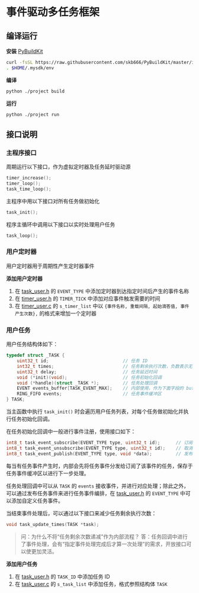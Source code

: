 # 事件驱动多任务框架


## 编译运行

**安装** [PyBuildKit](https://github.com/skb666/PyBuildKit)

```bash
curl -fsSL https://raw.githubusercontent.com/skb666/PyBuildKit/master/install.sh | bash
. $HOME/.mysdk/env
```

**编译**

```bash
python ./project build
```

**运行**

```bash
python ./project run
```

## 接口说明

### 主程序接口

周期运行以下接口，作为虚拟定时器及任务延时驱动源

```c
timer_increase();
timer_loop();
task_time_loop();
```

主程序中用以下接口对所有任务做初始化

```c
task_init();
```

程序主循环中调用以下接口以实时处理用户任务

```c
task_loop();
```

### 用户定时器

用户定时器用于周期性产生定时器事件

**添加用户定时器**

1. 在 [task_user.h](main/user/inc/task_user.h) 的 `EVENT_TYPE` 中添加定时器到达指定时间后产生的事件名称
2. 在 [timer_user.h](main/user/inc/timer_user.h) 的 `TIMER_TICK` 中添加对应事件触发需要的时间
3. 在 [timer_user.c](main/user/src/timer_user.c) 的 `s_timer_list` 中以 `{事件名称, 重载间隔, 起始滴答值, 事件产生次数},` 的格式来增加一个定时器

### 用户任务

用户任务结构体如下：

```c
typedef struct _TASK {
    uint32_t id;                            // 任务 ID
    int32_t times;                          // 任务剩余执行次数，负数表示无穷次
    uint32_t delay;                         // 任务延迟时间
    void (*init)(void);                     // 任务初始化回调
    void (*handle)(struct _TASK *);         // 任务处理回调
    EVENT events_buffer[TASK_EVENT_MAX];    // 内部使用，作为下面字段的 buffer
    RING_FIFO events;                       // 任务事件缓冲区
} TASK;
```

当主函数中执行 `task_init()` 时会遍历用户任务列表，对每个任务做初始化并执行任务初始化回调。

在任务初始化回调中一般进行事件注册，使用接口如下：

```c
int8_t task_event_subscribe(EVENT_TYPE type, uint32_t id);      // 订阅任务事件
int8_t task_event_unsubscribe(EVENT_TYPE type, uint32_t id);    // 取消订阅任务事件
int8_t task_event_publish(EVENT_TYPE type, void *data);         // 发布任务事件
```

每当有任务事件产生时，内部会先将任务事件分发给订阅了该事件的任务，保存于任务事件缓冲区以进行下一步处理。

任务处理回调中可以从 `TASK` 的 `events` 接收事件，并进行对应处理；除此之外，可以通过发布任务事件来进行任务事件编排，在 [task_user.h](main/user/inc/task_user.h) 的 `EVENT_TYPE` 中可以添加自定义任务事件。

当结束事件处理后，可以通过以下接口来减少任务剩余执行次数：

```c
void task_update_times(TASK *task);
```

> 问：为什么不将“任务剩余次数递减”作为内部流程？
> 答：任务回调中进行了事件处理，会有“指定事件处理完成后才算一次处理”的需求，开放接口可以使更加灵活。

**添加用户任务**

1. 在 [task_user.h](main/user/inc/task_user.h) 的 `TASK_ID` 中添加任务 ID
2. 在 [task_user.c](main/user/src/task_user.c) 的 `s_task_list` 中添加任务，格式参照结构体 `TASK`
